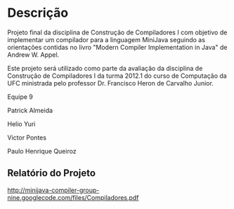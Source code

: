 # Descrição #

Projeto final da disciplina de Construção de Compiladores I com objetivo de implementar um compilador para a linguagem MiniJava seguindo as orientações contidas no livro "Modern Compiler Implementation in Java" de Andrew W. Appel.

Este projeto será utilizado como parte da avaliação da disciplina de Construção de Compiladores I da turma 2012.1 do curso de Computação da UFC ministrada pelo professor Dr. Francisco Heron de Carvalho Junior.

Equipe 9

Patrick Almeida

Helio Yuri

Victor Pontes

Paulo Henrique Queiroz

## Relatório do Projeto ##
http://minijava-compiler-group-nine.googlecode.com/files/Compiladores.pdf